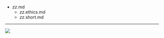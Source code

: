 - _zz_.md
  - _zz_.ethics.md
  - _zz_.short.md


---

![](https://codeberg.org/crimeflare/cloudflare-tor/media/branch/master/image/cfisnotanoption.jpg)